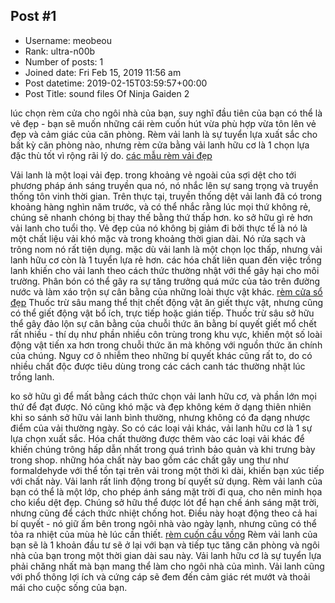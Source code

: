 ## Post #1
- Username: meobeou
- Rank: ultra-n00b
- Number of posts: 1
- Joined date: Fri Feb 15, 2019 11:56 am
- Post datetime: 2019-02-15T03:59:57+00:00
- Post Title: sound files Of Ninja Gaiden 2

lúc chọn rèm cửa cho ngôi nhà của bạn, suy nghĩ đầu tiên của bạn có thể là vẻ đẹp - bạn sẽ muốn những cái rèm cuốn hút vừa phù hợp vừa tôn lên vẻ đẹp và cảm giác của căn phòng. Rèm vải lanh là sự tuyển lựa xuất sắc cho bất kỳ căn phòng nào, nhưng rèm cửa bằng vải lanh hữu cơ là 1 chọn lựa đặc thù tốt vì rộng rãi lý do. [các mẫu rèm vải đẹp](https://rembachduong.vn/rem-vai)

Vải lanh là một loại vải đẹp. trong khoảng vẻ ngoài của sợi dệt cho tới phương pháp ánh sáng truyền qua nó, nó nhắc lên sự sang trọng và truyền thống tôn vinh thời gian. Trên thực tại, truyền thống dệt vải lanh đã có trong khoảng hàng nghìn năm trước, và có thể nhắc rằng lúc mọi thứ không rẻ, chúng sẽ nhanh chóng bị thay thế bằng thứ thấp hơn.
ko sở hữu gì rẻ hơn vải lanh cho tuổi thọ. Vẻ đẹp của nó không bị giảm đi bởi thực tế là nó là một chất liệu vải khó mặc và trong khoảng thời gian dài. Nó rửa sạch và trông nom nó rất tiện dụng.
mặc dù vải lanh là một chọn lọc thấp, nhưng vải lanh hữu cơ còn là 1 tuyển lựa rẻ hơn. các hóa chất liên quan đến việc trồng lanh khiến cho vải lanh theo cách thức thường nhật với thể gây hại cho môi trường. Phân bón có thể gây ra sự tăng trưởng quá mức của tảo trên đường nước và làm xáo trộn sự cân bằng của những loài thực vật khác. [rèm cửa sổ đẹp](https://rembachduong.vn/rem-cua-dep.html)
Thuốc trừ sâu mang thể thịt chết động vật ăn giết thực vật, nhưng cũng có thể giết động vật bổ ích, trực tiếp hoặc gián tiếp. Thuốc trừ sâu sở hữu thể gây đảo lộn sự cân bằng của chuỗi thức ăn bằng bí quyết giết mổ chết rất nhiều - thí dụ như phần nhiều côn trùng trong khu vực, khiến một số loài động vật tiến xa hơn trong chuỗi thức ăn mà không với nguồn thức ăn chính của chúng. Nguy cơ ô nhiễm theo những bí quyết khác cũng rất to, do có nhiều chất độc được tiêu dùng trong các cách canh tác thường nhật lúc trồng lanh.

ko sở hữu gì để mất bằng cách thức chọn vải lanh hữu cơ, và phần lớn mọi thứ để đạt được. Nó cũng khó mặc và đẹp không kém ở dạng thiên nhiên khi so sánh sở hữu vải lanh bình thường, nhưng không có đa dạng nhược điểm của vải thường ngày.
So có các loại vải khác, vải lanh hữu cơ là 1 sự lựa chọn xuất sắc. Hóa chất thường được thêm vào các loại vải khác để khiến chúng trông hấp dẫn nhất trong quá trình bảo quản và khi trưng bày trong shop. những hóa chất này bao gồm các chất gây ung thư như formaldehyde với thể tồn tại trên vải trong một thời kì dài, khiến bạn xúc tiếp với chất này.
Vải lanh rất linh động trong bí quyết sử dụng. Rèm vải lanh của bạn có thể là một lớp, cho phép ánh sáng mặt trời đi qua, cho nên minh họa cho kiểu dệt đẹp. Chúng sở hữu thể được lót để hạn chế ánh sáng mặt trời, nhưng cũng để cách thức nhiệt chống hot. Điều này hoạt động theo cả hai bí quyết - nó giữ ấm bên trong ngôi nhà vào ngày lạnh, nhưng cũng có thể tỏa ra nhiệt của mùa hè lúc cần thiết. [rèm cuốn cầu vồng](https://rembachduong.vn/rem-cau-vong)
Rèm vải lanh của bạn sẽ là 1 khoản đầu tư sẽ ở lại với bạn và tiếp tục tăng căn phòng và ngôi nhà của bạn trong một thời gian dài sau này. Vải lanh hữu cơ là sự tuyển lựa phải chăng nhất mà bạn mang thể làm cho ngôi nhà của mình. Vải lanh cũng với phổ thông lợi ích và cứng cáp sẽ đem đến cảm giác rét mướt và thoải mái cho cuộc sống của bạn.
